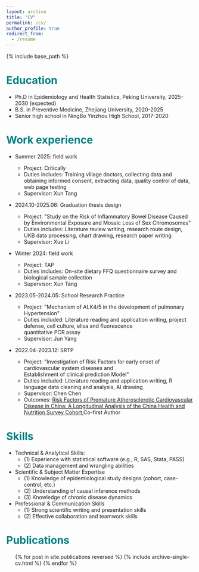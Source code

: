 ```yaml
---
layout: archive
title: "CV"
permalink: /cv/
author_profile: true
redirect_from:
  - /resume
---
```


{% include base_path %}

<span style="color:teal;">Education</span>
======
* Ph.D in Epidemiology and Health Statistics, Peking University, 2025-2030 (expected)
* B.S. in Preventive Medicine, Zhejiang University, 2020-2025
* Senior high school in NingBo Yinzhou High School, 2017-2020

<span style="color:teal;">Work experience</span>
======
* Summer 2025: field work
  * Project: Critically
  * Duties includes: Training village doctors, collecting data and obtaining informed consent, extracting data, quality control of data, web page testing
  * Supervisor: Xun Tang 

* 2024.10-2025.06: Graduation thesis design
  * Project: "Study on the Risk of Inflammatory Bowel Disease Caused by Environmental Exposure and Mosaic Loss of Sex Chromosomes"
  * Duties includes: Literature review writing, research route design, UKB data processing, chart drawing, research paper writing
  * Supervisor: Xue Li

* Winter 2024: field work
  * Project: TAP
  * Duties includes: On-site dietary FFQ questionnaire survey and biological sample collection
  * Supervisor: Xun Tang 

* 2023.05-2024.05: School Research Practice
  * Project: "Mechanism of ALK4/5 in the development of pulmonary Hypertension"
  * Duties included: Literature reading and application writing, project defense, cell culture, elisa and fluorescence <br/>quantitative PCR assay
  * Supervisor: Jun Yang

* 2022.04-2023.12: SRTP
  * Project: "Investigation of Risk Factors for early onset of cardiovascular system diseases and <br/>Establishment of clinical prediction Model"
  * Duties included: Literature reading and application writing, R language data cleaning and analysis, AI drawing
  * Supervisor: Chen Chen
  * Outcomes: [Risk Factors of Premature Atherosclerotic Cardiovascular Disease in China: A Longitudinal Analysis of the China Health and Nutrition Survey Cohort](https://pubmed.ncbi.nlm.nih.gov/38247055/),Co-first Author

<span style="color:teal;">Skills</span>
======
*  Technical & Analytical Skills:
   * (1) Experience with statistical software (e.g., R, SAS, Stata, PASS)
   * (2) Data management and wrangling abilities
*  Scientific & Subject Matter Expertise
   * (1) Knowledge of epidemiological study designs (cohort, case-control, etc.)
   * (2) Understanding of causal inference methods
   * (3) Knowledge of chronic disease dynamics
*  Professional & Communication Skills
   * (1) Strong scientific writing and presentation skills
   * (2) Effective collaboration and teamwork skills

<span style="color:teal;">Publications</span>
======
  <ul>{% for post in site.publications reversed %}
    {% include archive-single-cv.html %}
  {% endfor %}</ul>
  

<!--Talks
======
  <ul>{% for post in site.talks reversed %}
    {% include archive-single-talk-cv.html  %}
  {% endfor %}</ul>
  
Teaching
======
  <ul>{% for post in site.teaching reversed %}
    {% include archive-single-cv.html %}
  {% endfor %}</ul>
  
Service and leadership
======
* Currently signed in to 43 different slack teams-->
